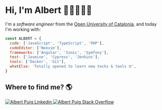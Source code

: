# Hi, I'm Albert 👋🏼👨🏻‍💻

I'm a _software engineer_ from the [Open University of Catalonia](https://studies.uoc.edu/en/study-at-the-uoc), and today I'm working with:

``` js
const ALBERT = {
  code: ['JavaScript', 'TypeScript', 'PHP'],
  codeEditor: ['Neovim'],
  frameworks: ['Angular', 'Ionic', 'Symfony'],
  test: ['Jasmine', 'Cypress', 'Jenkins'],
  tools: ['Docker', 'Git'],
  whatElse: 'Totally opened to learn new techs & tools 🤓',
}
```

## Where to find me? 🌎

<a href="https://www.linkedin.com/in/albertpa/">
	<img alt="Albert Puig Linkedin" src="https://img.shields.io/badge/LinkedIn-0077B5?style=for-the-badge&logo=linkedin&logoColor=white">
</a>
<a href="https://stackoverflow.com/users/3083411/apuig?tab=profile">
	<img alt="Albert Puig Stack Overflow" src="https://img.shields.io/badge/Stack_Overflow-FE7A16?style=for-the-badge&logo=stack-overflow&logoColor=white">
</a>
